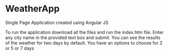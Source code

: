 # WeatherApp
Single Page Application created using Angular JS

To run the application download all the files and run the index.htm file.
Enter any city name in the provided text box and submit. You can see the results of the weather for two days by default. You have an options to choose for 2 or 5 or 7 days

